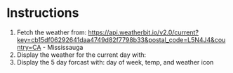 # Instructions

1. Fetch the weather from: https://api.weatherbit.io/v2.0/current?key=cb15df06292641daa4749d82f7798b33&postal_code=L5N4J4&country=CA - Mississauga
2. Display the weather for the current day with: 
3. Display the 5 day forcast with: day of week, temp, and weather icon